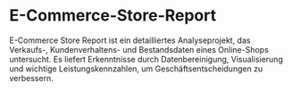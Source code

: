 # E-Commerce-Store-Report
E-Commerce Store Report ist ein detailliertes Analyseprojekt, das Verkaufs-, Kundenverhaltens- und Bestandsdaten eines Online-Shops untersucht. Es liefert Erkenntnisse durch Datenbereinigung, Visualisierung und wichtige Leistungskennzahlen, um Geschäftsentscheidungen zu verbessern.

